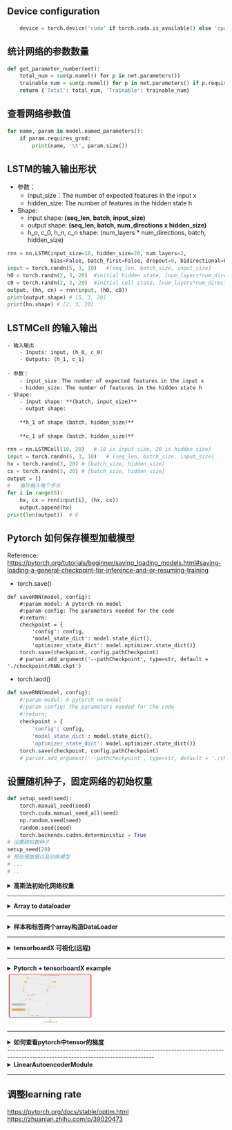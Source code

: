 ## Device configuration
```python
    device = torch.device('cuda' if torch.cuda.is_available() else 'cpu')
```

## 统计网络的参数数量
```python
def get_parameter_number(net):
    total_num = sum(p.numel() for p in net.parameters())
    trainable_num = sum(p.numel() for p in net.parameters() if p.requires_grad)
    return {'Total': total_num, 'Trainable': trainable_num}
```

## 查看网络参数值
```python
for name, param in model.named_parameters():
    if param.requires_grad:
        print(name, '\t', param.size())
```


## LSTM的输入输出形状
- 参数：
    - input_size：The number of expected features in the input x
    - hidden_size: The number of features in the hidden state h
- Shape:
    - input shape: **(seq_len, batch, input_size)**
    - output shape: **(seq_len, batch, num_directions x hidden_size)**
    - h_o, c_0, h_n, c_n shape: (num_layers * num_directions, batch, hidden_size)
```python
rnn = nn.LSTM(input_size=10, hidden_size=20, num_layers=2,
              bias=False, batch_first=False, dropout=0, bidirectional=False)
input = torch.randn(5, 3, 10)   #[seq_len, batch_size, input_size]
h0 = torch.randn(2, 3, 20)  #initial hidden state, [num_layers*num_directions, batch_size, hidden_size]
c0 = torch.randn(2, 3, 20)  #initial cell state, [num_layers*num_directions, batch_size, hidden_size]
output, (hn, cn) = rnn(input, (h0, c0))
print(output.shape) # [5, 3, 20]
print(hn.shape) # [2, 3, 20]
```

## LSTMCell 的输入输出
    - 输入输出
        - Inputs: input, (h_0, c_0)
        - Outputs: (h_1, c_1)

    - 参数：
        - input_size：The number of expected features in the input x
        - hidden_size: The number of features in the hidden state h
    - Shape:
        - input shape: **(batch, input_size)**
        - output shape: 
    
        **h_1 of shape (batch, hidden_size)**
        
        **c_1 of shape (batch, hidden_size)**

```python 
rnn = nn.LSTMCell(10, 20)   # 10 is input_size, 20 is hidden_size)
input = torch.randn(6, 3, 10)   # (seq_len, batch_size, input_size)
hx = torch.randn(3, 20) # [batch_size, hidden_size]
cx = torch.randn(3, 20) # [batch_size, hidden_size]
output = []
#   循环输入每个步长
for i in range(6):
    hx, cx = rnn(input[i], (hx, cx))
    output.append(hx)
print(len(output))  # 6
```
## Pytorch 如何保存模型加载模型

Reference: https://pytorch.org/tutorials/beginner/saving_loading_models.html#saving-loading-a-general-checkpoint-for-inference-and-or-resuming-training
    
   - torch.save()
    
```pyton
def saveRNN(model, config):
    #:param model: A pytorch nn model
    #:param config: The parameters needed for the code
    #:return:
    checkpoint = {
        'config': config,
        'model_state_dict': model.state_dict(),
        'optimizer_state_dict': model.optimizer.state_dict()}
    torch.save(checkpoint, config.pathCheckpoint)
    # parser.add_argument('--pathCheckpoint', type=str, default = './checkpoint/RNN.ckpt')
```
 
   - torch.laod()

```python
def saveRNN(model, config):
    #:param model: A pytorch nn model
    #:param config: The parameters needed for the code
    #:return:
    checkpoint = {
        'config': config,
        'model_state_dict': model.state_dict(),
        'optimizer_state_dict': model.optimizer.state_dict()}
    torch.save(checkpoint, config.pathCheckpoint)
    # parser.add_argument('--pathCheckpoint', type=str, default = './checkpoint/RNN.ckpt')
```

## 设置随机种子，固定网络的初始权重
```python
def setup_seed(seed):
    torch.manual_seed(seed)
    torch.cuda.manual_seed_all(seed)
    np.random.seed(seed)
    random.seed(seed)
    torch.backends.cudnn.deterministic = True
# 设置随机数种子
setup_seed(20)
# 预处理数据以及训练模型
# ...
# ...
```

<details> 
    <summary><strong>   高斯法初始化网络权重   </strong></summary>

```python
      def init_weights(self):#定义在model类中，执行在初始化最后阶段。
        initrange = 0.1
        self.encoder.weight.data.uniform_(-initrange, initrange)
        self.decoder.bias.data.fill_(0)
        self.decoder.weight.data.uniform_(-initrange, initrange)
```
</details>

-----------------------------------------------------------------------------------------------------------------------------------

<details><summary><strong>   Array to dataloader  </strong></summary><blockquote>

```python
    from torch.utils.data import DataLoader
    X = np.linspace(1,1200, 1200).reshape([600,2])
    data_loader = DataLoader(dataset=X, batch_size=30, shuffle=False, drop_last=False)
    for x in data_loader:
        print(x.shape)
    print(len(data_loader))
```

</blockquote></details>

-----------------------------------------------------------------------------------------------------------------------------------

<details><summary><strong>   样本和标签两个array构造DataLoader  </strong></summary><blockquote>
    
 ```python
    from torch.utils.data import DataLoader, Dataset, TensorDataset
    X = np.linspace(1,30, 30).reshape([15, 2])
    y = np.linspace(1,15, 15)
    X = torch.from_numpy(X).float()
    y = torch.from_numpy(y).float()
    data_loader = DataLoader(dataset=TensorDataset(X, y), batch_size=5, shuffle=False, drop_last=False)
    for [x_batch, y_batch] in data_loader:
        print(x_batch)
        print(y_batch)
    print(len(data_loader))
 ```

</blockquote></details>

-----------------------------------------------------------------------------------------------------------------------------------

<details>
<summary><strong>   tensorboardX 可视化(远程) </strong></summary>

- Install packages and activate the pytorch environment

    conda install -c conda-forge tensorboard
    
    conda install -c conda-forge tensorboardx
 
    conda activate pytorch

- Codes

    from tensorboardX import SummaryWriter (or from torch.utils.tensorboard import SummaryWriter 
    
    writer = SummaryWriter('/tmp/runs') # the path should be difined as exact this 
    
    writer.add_image('four_fashion_mnist_images', img_grid)

- remote host (in terminal)

    tensorboard -- logdir=/tmp/runs --port=8887
    
- local host (in window terminal)

    ssh -N -L localhost:8888:localhost:8887 zjc@131.128.54.107
    
    open brower with localhost:8888
 


</details>

-----------------------------------------------------------------------------------------------------------------------------------

<details>
<summary><strong>   Pytorch + tensorboardX example  </strong></summary>

 ```python
import numpy as np
import random
import torch
import torch.nn as nn
from torch.autograd import Variable
from tensorboardX import SummaryWriter


class AutoEncoderModule(nn.Module):#, PyTorchUtils
    def __init__(self, n_features: int, hidden_size: int, seed: int):
        super().__init__()
        torch.manual_seed(seed)
        input_length = n_features
        # creates powers of two between eight and the next smaller power from the input_length
        dec_steps = 2 ** np.arange(max(np.ceil(np.log2(hidden_size)), 2), np.log2(input_length))[1:]
        dec_setup = np.concatenate([[hidden_size], dec_steps.repeat(2), [input_length]])
        enc_setup = dec_setup[::-1]
        layers = np.array([[nn.Linear(int(a), int(b)), nn.Tanh()] for a, b in enc_setup.reshape(-1, 2)]).flatten()[:-1]
        self._encoder = nn.Sequential(*layers)
        layers = np.array([[nn.Linear(int(a), int(b)), nn.Tanh()] for a, b in dec_setup.reshape(-1, 2)]).flatten()[:-1]
        self._decoder = nn.Sequential(*layers)

    def forward(self, input_batch=None, target_batch=None, return_latent: bool = False):
        '''
        input shape is [batch_size, sequence_length, n_feature]
        '''
        enc = self._encoder(input_batch)
        dec = self._decoder(enc)
        loss = (target_batch - dec).view([-1, 2])
        loss1=loss[:,0]+Variable(torch.Tensor([2.]))    # operate with a constant
        loss2=torch.log(loss[:,1]) # log computing
        loss3=loss1+loss2 # slice a tensor and add its elements
        return loss3, loss4


def checkADE():
    seed=0
    setup_seed(seed)
    n_features = 2
    n_samples = 1
    writer = SummaryWriter('/tmp/runs1')
    input = np.random.rand(n_samples, n_features)
    target = np.random.rand(n_samples, n_features)
    input = torch.from_numpy(input).float()
    target = torch.from_numpy(target).float()
    model = AutoEncoderModule(n_features=n_features, hidden_size=1, seed=seed)
    output = model.forward(input, target)

    writer.add_graph(model, (input, target))
    writer.close()

if __name__ == "__main__":
    checkADE()
 ```

</details>

<div align=left><img src ="https://github.com/zhaojiachen1994/Frequently-used-code-blocks/blob/master/Figures/tensorboardexample.PNG" width="200" height="120"/></div>

-----------------------------------------------------------------------------------------------------------------------------------

<details>
<summary><strong>   如何查看pytorch中tensor的梯度  </strong></summary>

Ref1: [Offical reference](https://pytorch.org/tutorials/beginner/former_torchies/autograd_tutorial.html)
Ref2: [Grad is None even when requires_grad=True](https://discuss.pytorch.org/t/grad-is-none-even-when-requires-grad-true/29826)

 ```python
    input= torch.rand([1,2])
    encoder = nn.Linear(2, 1)
    decoder = nn.Linear(1,2)
    enc = encoder(input)
    dec = decoder(enc)
    enc.retain_grad() # must retain_grad before backward, or it will be reset during backward
    dec.backward(input)
    for param in decoder.parameters():
        print(f'decoder parameter grad:, \n{param.grad}')
    print(f'enc.grad: {enc.grad}')
 ```
 
```python
OUTPUT:
    decoder parameter grad:, 
    tensor([[-0.0341],
            [-0.2130]])
    decoder parameter grad:, 
    tensor([0.1474, 0.9200])
    enc.grad: tensor([[-0.1953]])
 ```

</details>
-----------------------------------------------------------------------------------------------------------------------------------

<details>
<summary><strong>  LinearAutoencoderModule   </strong></summary>

 ```python
 class LinearAutoencoderModule(nn.Module, PyTorchUtils):
    def __init__(self, layer_dims = [128, 64, 32, 8], seed=1, gpu=1):
        super().__init__()
        PyTorchUtils.__init__(self, seed, gpu)
        if type(layer_dims) is list:
            layer_dims = np.array(layer_dims)
        # encoder
        encoder_dims = np.concatenate([[layer_dims[0]], layer_dims[1:-1].repeat(2), [layer_dims[-1]]])
        encoder_layers = np.array([[nn.Linear(int(a), int(b)), nn.ReLU()] for a, b in encoder_dims.reshape(-1, 2)]).flatten()[:-1]
        self.encoder = nn.Sequential(*encoder_layers)
        self.to_device(self.encoder)
        # decoder
        decoder_dims = encoder_dims[::-1]
        decoder_layers = np.array([[nn.Linear(int(a), int(b)), nn.ReLU()] for a, b in decoder_dims.reshape(-1, 2)]).flatten()[:-1]
        self.decoder = nn.Sequential(*decoder_layers)
        self.to_device(self.decoder)

    def forward(self, X):
        X = self.to_var(X)
        enc = self.encoder(X)
        dec = self.decoder(enc)
        return enc, dec

    def loss_function(self, X, dec):
        X = self.to_var(X)
        loss_recon = torch.mean(torch.pow(X - dec, 2))
        return loss_recon
 ```

</details>

-----------------------------------------------------------------------------------------------------------------------------------

## 调整learning rate
https://pytorch.org/docs/stable/optim.html
https://zhuanlan.zhihu.com/p/39020473
